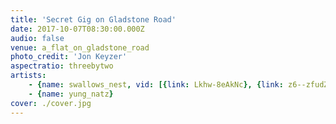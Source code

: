 ```yaml
---
title: 'Secret Gig on Gladstone Road'
date: 2017-10-07T08:30:00.000Z
audio: false
venue: a_flat_on_gladstone_road
photo_credit: 'Jon Keyzer'
aspectratio: threebytwo
artists:
    - {name: swallows_nest, vid: [{link: Lkhw-8eAkNc}, {link: z6--zfudZew}, {link: XopuH0iaJrU}]}
    - {name: yung_natz}
cover: ./cover.jpg
---
```

